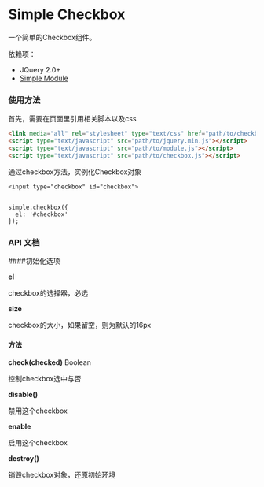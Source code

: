 # Simple Checkbox

一个简单的Checkbox组件。

依赖项：

- JQuery 2.0+
- [Simple Module](https://github.com/mycolorway/simple-module)

### 使用方法
首先，需要在页面里引用相关脚本以及css

```html
<link media="all" rel="stylesheet" type="text/css" href="path/to/checkbox.css" />
<script type="text/javascript" src="path/to/jquery.min.js"></script>
<script type="text/javascript" src="path/to/module.js"></script>
<script type="text/javascript" src="path/to/checkbox.js"></script>

```

通过checkbox方法，实例化Checkbox对象

```
<input type="checkbox" id="checkbox">


simple.checkbox({
  el: '#checkbox'
});

```

### API 文档

####初始化选项

__el__

checkbox的选择器，必选

__size__

checkbox的大小，如果留空，则为默认的16px

#### 方法

__check(checked)__ Boolean 

控制checkbox选中与否

__disable()__ 

禁用这个checkbox

__enable__

启用这个checkbox

__destroy()__

销毁checkbox对象，还原初始环境